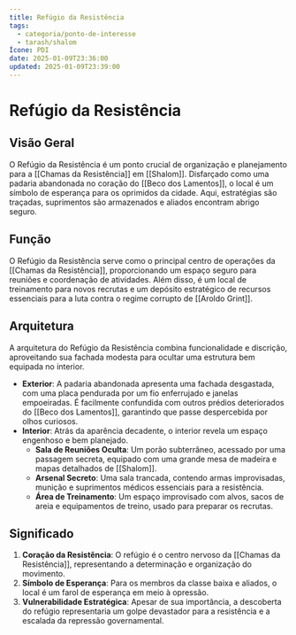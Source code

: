 ```yaml
---
title: Refúgio da Resistência
tags:
  - categoria/ponto-de-interesse
  - tarash/shalom
Ícone: PDI
date: 2025-01-09T23:36:00
updated: 2025-01-09T23:39:00
---
```


# Refúgio da Resistência

## Visão Geral

O Refúgio da Resistência é um ponto crucial de organização e planejamento para a [[Chamas da Resistência]] em [[Shalom]]. Disfarçado como uma padaria abandonada no coração do [[Beco dos Lamentos]], o local é um símbolo de esperança para os oprimidos da cidade. Aqui, estratégias são traçadas, suprimentos são armazenados e aliados encontram abrigo seguro.

## Função

O Refúgio da Resistência serve como o principal centro de operações da [[Chamas da Resistência]], proporcionando um espaço seguro para reuniões e coordenação de atividades. Além disso, é um local de treinamento para novos recrutas e um depósito estratégico de recursos essenciais para a luta contra o regime corrupto de [[Aroldo Grint]].

## Arquitetura

A arquitetura do Refúgio da Resistência combina funcionalidade e discrição, aproveitando sua fachada modesta para ocultar uma estrutura bem equipada no interior.

- **Exterior**: A padaria abandonada apresenta uma fachada desgastada, com uma placa pendurada por um fio enferrujado e janelas empoeiradas. É facilmente confundida com outros prédios deteriorados do [[Beco dos Lamentos]], garantindo que passe despercebida por olhos curiosos.
- **Interior**: Atrás da aparência decadente, o interior revela um espaço engenhoso e bem planejado.
  - **Sala de Reuniões Oculta**: Um porão subterrâneo, acessado por uma passagem secreta, equipado com uma grande mesa de madeira e mapas detalhados de [[Shalom]].
  - **Arsenal Secreto**: Uma sala trancada, contendo armas improvisadas, munição e suprimentos médicos essenciais para a resistência.
  - **Área de Treinamento**: Um espaço improvisado com alvos, sacos de areia e equipamentos de treino, usado para preparar os recrutas.

## Significado

1. **Coração da Resistência**: O refúgio é o centro nervoso da [[Chamas da Resistência]], representando a determinação e organização do movimento.
2. **Símbolo de Esperança**: Para os membros da classe baixa e aliados, o local é um farol de esperança em meio à opressão.
3. **Vulnerabilidade Estratégica**: Apesar de sua importância, a descoberta do refúgio representaria um golpe devastador para a resistência e a escalada da repressão governamental.
